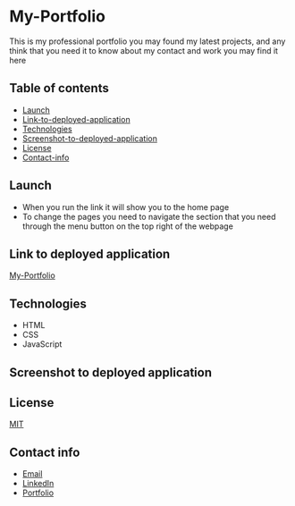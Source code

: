 # My-Portfolio
This is my professional portfolio you may found my latest projects, and any think that you need it to know about my contact and work you may find it here

## Table of contents
* [Launch](#Launch)
* [Link-to-deployed-application](#link-to-deployed-application)
* [Technologies](#technologies)
* [Screenshot-to-deployed-application](#screenshot-to-deployed-application)
* [License](#license)
* [Contact-info](#contact-info)

## Launch
* When you run the link it will show you to the home page 
* To change the pages you need to navigate the section that you need through the menu button on the top right of the webpage

## Link to deployed application
[My-Portfolio](https://asia-codeing.github.io/my-Portfolio/)

## Technologies
* HTML
* CSS
* JavaScript

## Screenshot to deployed application


## License
[MIT](https://choosealicense.com/licenses/mit/)

## Contact info
* [Email](mailto:asia.alius@gmail.com)
* [LinkedIn](https://www.linkedin.com/in/asia-alnahi-1562aa183/)
* [Portfolio](https://asia-codeing.github.io/my-Portfolio/)
